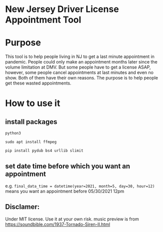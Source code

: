 # New Jersey Driver License Appointment Tool

# Purpose
This tool is to help people living in NJ to get a last minute appointment in pandemic. People could only make an appointment months later since the volume limitation at DMV. But some people have to get a license ASAP, however, some people cancel appointments at last minutes and even no show. Both of them have their own reasons. The purpose is to help people get these wasted appointments.

# How to use it
## install packages

`python3`

`sudo apt install ffmpeg`

`pip install pydub bs4 urllib slimit`

## set date time before which you want an appointment
e.g.
`final_data_time = datetime(year=2021, month=5, day=30, hour=12)`
means you want an appointment before 05/30/2021 12pm

## Disclamer:
Under MIT license. Use it at your own risk.
music preview is from https://soundbible.com/1937-Tornado-Siren-II.html
